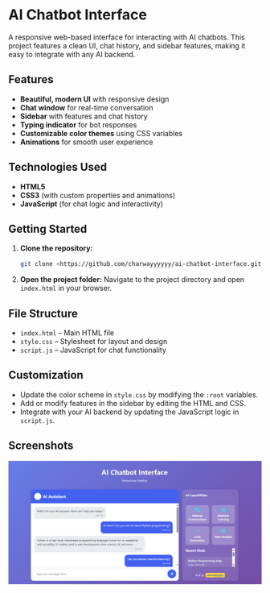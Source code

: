 # AI Chatbot Interface

A responsive web-based interface for interacting with AI chatbots. This project features a clean UI, chat history, and sidebar features, making it easy to integrate with any AI backend.

## Features

- **Beautiful, modern UI** with responsive design
- **Chat window** for real-time conversation
- **Sidebar** with features and chat history
- **Typing indicator** for bot responses
- **Customizable color themes** using CSS variables
- **Animations** for smooth user experience

## Technologies Used

- **HTML5**
- **CSS3** (with custom properties and animations)
- **JavaScript** (for chat logic and interactivity)

## Getting Started

1. **Clone the repository:**
   ```sh
   git clone <https://github.com/charwayyyyyy/ai-chatbot-interface.git>
   ```
2. **Open the project folder:**
   Navigate to the project directory and open `index.html` in your browser.

## File Structure

- `index.html` – Main HTML file
- `style.css` – Stylesheet for layout and design
- `script.js` – JavaScript for chat functionality

## Customization

- Update the color scheme in `style.css` by modifying the `:root` variables.
- Add or modify features in the sidebar by editing the HTML and CSS.
- Integrate with your AI backend by updating the JavaScript logic in `script.js`.

## Screenshots

![Chatbot UI Screenshot](screenshot.png)
